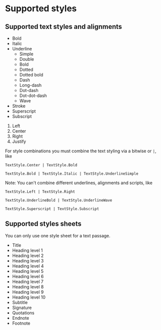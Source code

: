 # Supported styles

## Supported text styles and alignments

* Bold
* Italic
* Underline
  * Simple
  * Double
  * Bold
  * Dotted
  * Dotted bold
  * Dash
  * Long-dash
  * Dot-dash
  * Dot-dot-dash
  * Wave
* Stroke
* Superscript
* Subscript

1. Left
2. Center
3. Right
4. Justify

For style combinations you must combine the text styling via a bitwise or `|`, like
```
TextStyle.Center | TextStyle.Bold

TextStyle.Bold | TextStyle.Italic | TextStyle.UnderlineSimple
```

Note: You can't combine different underlines, alignments and scripts, like
```
TextStyle.Left | TextStyle.Right

TextStyle.UnderlineBold | TextStyle.UnderlineWave

TextStyle.Superscript | TextStyle.Subscript
```

## Supported styles sheets

You can only use one style sheet for a text passage.

* Title
* Heading level 1
* Heading level 2
* Heading level 3
* Heading level 4
* Heading level 5
* Heading level 6
* Heading level 7
* Heading level 8
* Heading level 9
* Heading level 10
* Subtitle
* Signature
* Quotations
* Endnote
* Footnote
